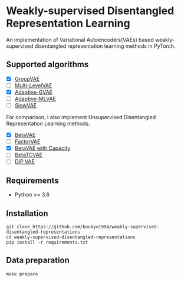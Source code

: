 # Weakly-supervised Disentangled Representation Learning

An implementation of Variational Autoencoders(VAEs) based weakly-supervised disentangled representation learning methods in PyTorch.

## Supported algorithms

* [x] [GroupVAE](https://arxiv.org/abs/1809.02383)
* [ ] [Multi-LevelVAE](https://arxiv.org/abs/1705.08841)
* [x] [Adaptive-GVAE](https://arxiv.org/abs/2002.02886)
* [ ] [Adaptive-MLVAE](https://arxiv.org/abs/2002.02886)
* [ ] [SlowVAE](https://arxiv.org/abs/2007.10930)

For comparison, I also implement Unsupervised Disentangled Representation Learning methods.

* [x] [BetaVAE](https://openreview.net/forum?id=Sy2fzU9gl)
* [ ] [FactorVAE](https://arxiv.org/abs/1802.05983)
* [x] [BetaVAE with Capacity](https://arxiv.org/abs/1804.03599)
* [ ] [BetaTCVAE](https://arxiv.org/abs/1802.04942)
* [ ] [DIP VAE](https://arxiv.org/abs/1711.00848)

## Requirements

* Python >= 3.6

## Installation

```shell
git clone https://github.com/koukyo1994/weakly-supervised-disentangled-representations
cd weakly-supervised-disentangled-representations
pip install -r requirements.txt
```

## Data preparation

```shell
make prepare
```
